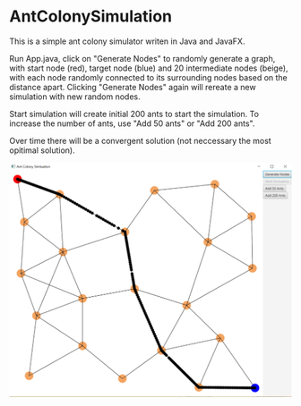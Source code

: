 # AntColonySimulation
This is a simple ant colony simulator writen in Java and JavaFX.

Run App.java, click on "Generate Nodes" to randomly generate a graph, with start node (red), target node (blue) and 20 intermediate nodes (beige), with each node randomly connected to its surrounding nodes based on the distance apart. Clicking "Generate Nodes" again will rereate a new simulation with new random nodes.

Start simulation will create initial 200 ants to start the simulation. To increase the number of ants, use "Add 50 ants" or "Add 200 ants".

Over time there will be a convergent solution (not neccessary the most opitimal solution).


![alt tag](https://github.com/joshxjin/AntColonySimulation/blob/master/UI.png)
